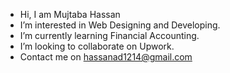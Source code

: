 -  Hi, I am Mujtaba Hassan
-  I’m interested in Web Designing and Developing.
-  I’m currently learning Financial Accounting.
-  I’m looking to collaborate on Upwork.
-  Contact me on hassanad1214@gmail.com

<!---
MuJtAbAHaSsAn0/MuJtAbAHaSsAn0 is a ✨ special ✨ repository because its `README.md` (this file) appears on your GitHub profile.
You can click the Preview link to take a look at your changes.
--->
